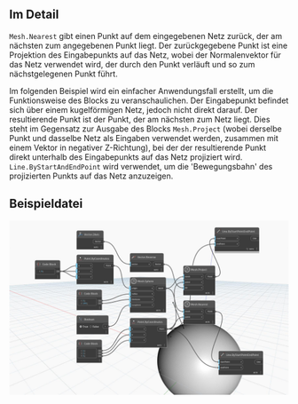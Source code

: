 ## Im Detail
`Mesh.Nearest` gibt einen Punkt auf dem eingegebenen Netz zurück, der am nächsten zum angegebenen Punkt liegt. Der zurückgegebene Punkt ist eine Projektion des Eingabepunkts auf das Netz, wobei der Normalenvektor für das Netz verwendet wird, der durch den Punkt verläuft und so zum nächstgelegenen Punkt führt.

Im folgenden Beispiel wird ein einfacher Anwendungsfall erstellt, um die Funktionsweise des Blocks zu veranschaulichen. Der Eingabepunkt befindet sich über einem kugelförmigen Netz, jedoch nicht direkt darauf. Der resultierende Punkt ist der Punkt, der am nächsten zum Netz liegt. Dies steht im Gegensatz zur Ausgabe des Blocks `Mesh.Project` (wobei derselbe Punkt und dasselbe Netz als Eingaben verwendet werden, zusammen mit einem Vektor in negativer Z-Richtung), bei der der resultierende Punkt direkt unterhalb des Eingabepunkts auf das Netz projiziert wird. `Line.ByStartAndEndPoint` wird verwendet, um die 'Bewegungsbahn' des projizierten Punkts auf das Netz anzuzeigen.

## Beispieldatei

![Example](./Autodesk.DesignScript.Geometry.Mesh.Nearest_img.jpg)
